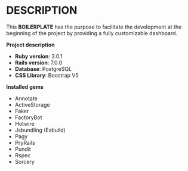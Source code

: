 # DESCRIPTION

This **BOILERPLATE** has the purpose to facilitate the development at the beginning of the project by providing
a fully customizable dashboard.

**Project description**
* **Ruby version**: 3.0.1
* **Rails version**: 7.0.0
* **Database**: PostgreSQL
* **CSS Library**: Boostrap V5

**Installed gems**
* Annotate
* ActiveStorage
* Faker
* FactoryBot
* Hotwire
* Jsbundling (Esbuild)
* Pagy
* PryRails
* Pundit
* Rspec
* Sorcery
